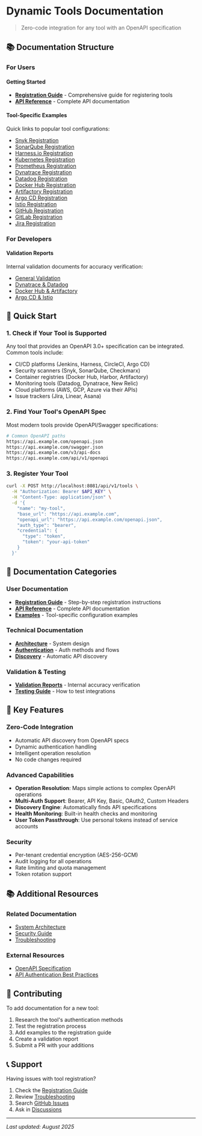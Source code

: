 # Dynamic Tools Documentation

> Zero-code integration for any tool with an OpenAPI specification

## 📚 Documentation Structure

### For Users

#### Getting Started
- **[Registration Guide](./registration-guide.md)** - Comprehensive guide for registering tools
- **[API Reference](./reference/api.md)** - Complete API documentation

#### Tool-Specific Examples
Quick links to popular tool configurations:
- [Snyk Registration](./registration-guide.md#snyk-registration)
- [SonarQube Registration](./registration-guide.md#sonarqube-registration)
- [Harness.io Registration](./registration-guide.md#harnessio-registration)
- [Kubernetes Registration](./registration-guide.md#kubernetes-registration)
- [Prometheus Registration](./registration-guide.md#prometheus-registration)
- [Dynatrace Registration](./registration-guide.md#dynatrace-registration)
- [Datadog Registration](./registration-guide.md#datadog-registration)
- [Docker Hub Registration](./registration-guide.md#docker-hub-registration)
- [Artifactory Registration](./registration-guide.md#jfrog-artifactory-registration)
- [Argo CD Registration](./registration-guide.md#argo-cd-registration)
- [Istio Registration](./registration-guide.md#istio-registration)
- [GitHub Registration](./registration-guide.md#github-registration)
- [GitLab Registration](./registration-guide.md#gitlab-registration)
- [Jira Registration](./registration-guide.md#jira-registration)

### For Developers

#### Validation Reports
Internal validation documents for accuracy verification:
- [General Validation](./validation/general.md)
- [Dynatrace & Datadog](./validation/dynatrace-datadog.md)
- [Docker Hub & Artifactory](./validation/dockerhub-artifactory.md)
- [Argo CD & Istio](./validation/argocd-istio.md)

## 🚀 Quick Start

### 1. Check if Your Tool is Supported
Any tool that provides an OpenAPI 3.0+ specification can be integrated. Common tools include:
- CI/CD platforms (Jenkins, Harness, CircleCI, Argo CD)
- Security scanners (Snyk, SonarQube, Checkmarx)
- Container registries (Docker Hub, Harbor, Artifactory)
- Monitoring tools (Datadog, Dynatrace, New Relic)
- Cloud platforms (AWS, GCP, Azure via their APIs)
- Issue trackers (Jira, Linear, Asana)

### 2. Find Your Tool's OpenAPI Spec
Most modern tools provide OpenAPI/Swagger specifications:
```bash
# Common OpenAPI paths
https://api.example.com/openapi.json
https://api.example.com/swagger.json
https://api.example.com/v3/api-docs
https://api.example.com/api/v1/openapi
```

### 3. Register Your Tool
```bash
curl -X POST http://localhost:8081/api/v1/tools \
  -H "Authorization: Bearer $API_KEY" \
  -H "Content-Type: application/json" \
  -d '{
    "name": "my-tool",
    "base_url": "https://api.example.com",
    "openapi_url": "https://api.example.com/openapi.json",
    "auth_type": "bearer",
    "credential": {
      "type": "token",
      "token": "your-api-token"
    }
  }'
```

## 📖 Documentation Categories

### User Documentation
- **[Registration Guide](./registration-guide.md)** - Step-by-step registration instructions
- **[API Reference](./reference/api.md)** - Complete API documentation
- **[Examples](./examples/)** - Tool-specific configuration examples

### Technical Documentation
- **[Architecture](../architecture/dynamic-tools-architecture.md)** - System design
- **[Authentication](./reference/authentication.md)** - Auth methods and flows
- **[Discovery](./reference/discovery.md)** - Automatic API discovery

### Validation & Testing
- **[Validation Reports](./validation/)** - Internal accuracy verification
- **[Testing Guide](./reference/testing.md)** - How to test integrations

## 🔑 Key Features

### Zero-Code Integration
- Automatic API discovery from OpenAPI specs
- Dynamic authentication handling
- Intelligent operation resolution
- No code changes required

### Advanced Capabilities
- **Operation Resolution**: Maps simple actions to complex OpenAPI operations
- **Multi-Auth Support**: Bearer, API Key, Basic, OAuth2, Custom Headers
- **Discovery Engine**: Automatically finds API specifications
- **Health Monitoring**: Built-in health checks and monitoring
- **User Token Passthrough**: Use personal tokens instead of service accounts

### Security
- Per-tenant credential encryption (AES-256-GCM)
- Audit logging for all operations
- Rate limiting and quota management
- Token rotation support

## 📚 Additional Resources

### Related Documentation
- [System Architecture](../architecture/system-overview.md)
- [Security Guide](../operations/SECURITY.md)
- [Troubleshooting](../troubleshooting/dynamic-tools.md)

### External Resources
- [OpenAPI Specification](https://swagger.io/specification/)
- [API Authentication Best Practices](https://swagger.io/docs/specification/authentication/)

## 🤝 Contributing

To add documentation for a new tool:
1. Research the tool's authentication methods
2. Test the registration process
3. Add examples to the registration guide
4. Create a validation report
5. Submit a PR with your additions

## 📞 Support

Having issues with tool registration?
1. Check the [Registration Guide](./registration-guide.md)
2. Review [Troubleshooting](../troubleshooting/dynamic-tools.md)
3. Search [GitHub Issues](https://github.com/developer-mesh/developer-mesh/issues)
4. Ask in [Discussions](https://github.com/developer-mesh/developer-mesh/discussions)

---

*Last updated: August 2025*